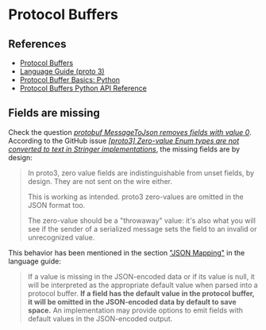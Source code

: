 # Protocol Buffers

## References

- [Protocol Buffers](https://protobuf.dev/)
- [Language Guide (proto 3)](https://protobuf.dev/programming-guides/proto3/)
- [Protocol Buffer Basics: Python](https://protobuf.dev/getting-started/pythontutorial/)
- [Protocol Buffers Python API Reference](https://googleapis.dev/python/protobuf/latest/)

## Fields are missing

Check the question [_protobuf MessageToJson removes fields with value 0_](https://stackoverflow.com/q/42987265/630364). According to the GitHub issue [_[proto3] Zero-value Enum types are not converted to text in Stringer implementations_](https://github.com/golang/protobuf/issues/258), the missing fields are by design:

> In proto3, zero value fields are indistinguishable from unset fields, by design. They are not sent on the wire either.
>
> This is working as intended. proto3 zero-values are omitted in the JSON format too.
>
> The zero-value should be a "throwaway" value: it's also what you will see if the sender of a serialized message sets the field to an invalid or unrecognized value.

This behavior has been mentioned in the section ["JSON Mapping"](https://developers.google.com/protocol-buffers/docs/proto3#json) in the language guide:

> If a value is missing in the JSON-encoded data or if its value is null, it will be interpreted as the appropriate default value when parsed into a protocol buffer. **If a field has the default value in the protocol buffer, it will be omitted in the JSON-encoded data by default to save space.** An implementation may provide options to emit fields with default values in the JSON-encoded output.
